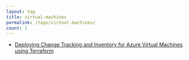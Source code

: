 ```yaml
---
layout: tag
title: virtual-machines
permalink: /tags/virtual-machines/
count: 1
---
```


- [Deploying Change Tracking and Inventory for Azure Virtual Machines using Terraform](https://idzenga.dev/posts/deploying-change-tracking-and-inventory-for-azure-virtual-machines-using-terraform)
